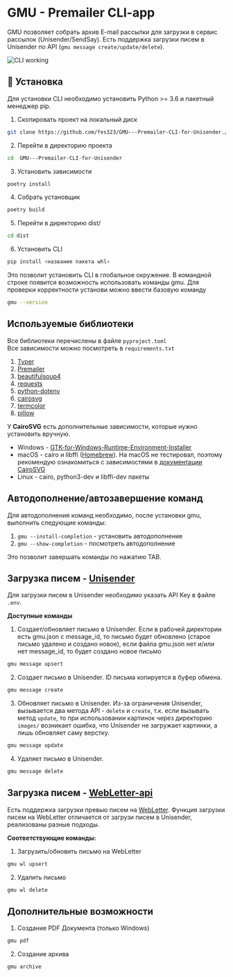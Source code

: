 # GMU - Premailer CLI-app
GMU позволяет собрать архив E-mail рассылки для загрузки в сервис рассылок (Unisender/SendSay).
Есть поддержка загрузки писем в Unisender по API (```gmu message create/update/delete```).

![CLI working](https://my-bucket.ru/upload/process.gif)

## 🤖 Установка
Для установки CLI необходимо установить Python >= 3.6 и пакетный менеджер pip.
1. Скопировать проект на локальный диск   
```bash
git clone https://github.com/fes323/GMU---Premailer-CLI-for-Unisender./tree/main
```   
2. Перейти в директорию проекта    
```bash
cd  GMU---Premailer-CLI-for-Unisender
```   
3. Установить зависимости   
```bash
poetry install
```
4. Собрать установщик    
```bash 
poetry build
```
5. Перейти в директорию dist/   
```bash
cd dist
```
6. Установить CLI 
```bash
pip install <название пакета whl>
```   
Это позволит установить CLI в глобальное окружение. В командной строке появится возможность использовать команды gmu.
Для проверки корректности установи можно ввести базовую команду 
```bash 
gmu --version
```

## Используемые библиотеки
Все библиотеки перечислены в файле ```pyproject.toml```   
Все зависимости можно посмотреть в ```requirements.txt```   

1. [Typer](https://github.com/fastapi/typer)
2. [Premailer](https://github.com/peterbe/premailer)
3. [beautifulsoup4](https://www.crummy.com/software/BeautifulSoup/)
4. [requests](https://requests.readthedocs.io/en/latest/)
5. [python-dotenv](https://github.com/theskumar/python-dotenv)
6. [cairosvg](https://cairosvg.org/)
7. [termcolor](https://github.com/termcolor/termcolor)
8. [pillow](https://python-pillow.github.io/)  

У **CairoSVG** есть дополнительные зависимости, которые нужно установить вручную.  
* Windows - [GTK-for-Windows-Runtime-Environment-Installer](https://github.com/tschoonj/GTK-for-Windows-Runtime-Environment-Installer)  
* macOS - cairo и libffi ([Homebrew](https://brew.sh/)). На macOS не тестировал, поэтому рекомендую ознакомиться с зависимостями в [документации CairoSVG](https://cairosvg.org/documentation/)  
* Linux - cairo, python3-dev и libffi-dev пакеты  

## Автодополнение/автозавершение команд
Для автодополнения команд необходимо, после установки gmu, выполнить следующие команды:
1. ```gmu --install-completion``` - установить автодополнение
2. ```gmu --show-completion``` - посмотреть автодополнение  

Это позволит завершать команды по нажатию TAB.

## Загрузка писем - [Unisender](https://www.unisender.com/)
Для загрузки писем в Unisender необходимо указать API Key в файле ```.env```.

**Доступные команды**
1. Создает/обновляет письмо в Unisender. Если в рабочей директории есть gmu.json с message_id, то письмо будет обновлено (старое письмо удалено и создано новое), если файла gmu.json нет и/или нет message_id, то будет создано новое письмо
```bash
gmu message upsert
```
2. Cоздает письмо в Unisender. ID письма копируется в буфер обмена.
```bash
gmu message create
```
3. Обновляет письмо в Unisender. Из-за ограничения Unisender, вызывается два метода API - ```delete``` и ```create```, т.к. если вызывать метод ```update```, то при использовании картинок через директорию ```images/``` возникает ошибка, что Unisender не загружает картинки, а лишь обновляет саму верстку.
```bash
gmu message update
```
4. Удаляет письмо в Unisender.
```bash
gmu message delete
```

## Загрузка писем - [WebLetter-api](https://github.com/rastereo/webletter-api)
Есть поддержка загрузки превью писем на [WebLetter](https://github.com/rastereo/webletter-api "Проект на GitHub. Нужно будет развернуть backend и frontend на сервере или локально и добавить адрес + токен в .env файл").
Функция загрузки писем на WebLetter отличается от загрузи писем в Unisender, реализованы разные подходы.

**Соответствующие команды:**
1. Загрузить/обновить письмо на WebLetter
```bash
gmu wl upsert
```
2. Удалить письмо
```bash
gmu wl delete
```

## Дополнительные возможности
1. Создание PDF Документа (только Windows)
```bash
gmu pdf
```
2. Создание архива
```bash
gmu archive
```


